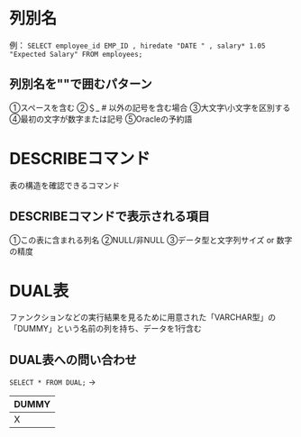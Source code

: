 # 列別名
例：
`SELECT employee_id EMP_ID , hiredate "DATE " , salary* 1.05 "Expected Salary" FROM employees;` 
## 列別名を""で囲むパターン
①スペースを含む
②＄_ # 以外の記号を含む場合
③大文字\小文字を区別する
④最初の文字が数字または記号
⑤Oracleの予約語
# DESCRIBEコマンド
表の構造を確認できるコマンド
## DESCRIBEコマンドで表示される項目
①この表に含まれる列名
②NULL/非NULL
③データ型と文字列サイズ or 数字の精度

# DUAL表
ファンクションなどの実行結果を見るために用意された「VARCHAR型」の「DUMMY」という名前の列を持ち、データを1行含む
## DUAL表への問い合わせ
`SELECT * FROM DUAL;`
→

| DUMMY |
| ----- |
| X     |
